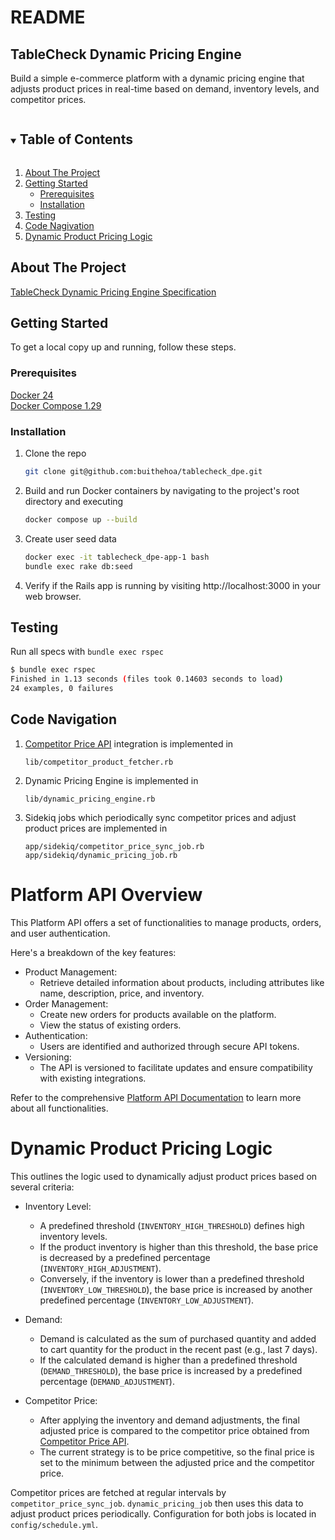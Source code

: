 # README

<!-- PROJECT LOGO -->
<p>
  <h2>TableCheck Dynamic Pricing Engine</h2>
  <p>
    Build a simple e-commerce platform with a dynamic pricing engine that adjusts product prices in real-time based on demand, inventory levels, and competitor prices.
  </p>
</p>

<!-- TABLE OF CONTENTS -->
<details open="open">
  <summary><h2 style="display: inline-block">Table of Contents</h2></summary>
  <ol>
    <li>
      <a href="#about-the-project">About The Project</a>
    </li>
    <li>
      <a href="#getting-started">Getting Started</a>
      <ul>
        <li><a href="#prerequisites">Prerequisites</a></li>
        <li><a href="#installation">Installation</a></li>
      </ul>
    </li>
    <li><a href="#testing">Testing</a></li>
    <li><a href="#code-navigation">Code Nagivation</a></li>
    <li><a href="#dynamic-product-pricing-logic">Dynamic Product Pricing Logic</a></li>
  </ol>
</details>

<!-- ABOUT THE PROJECT -->
## About The Project
[TableCheck Dynamic Pricing Engine Specification](https://github.com/TableCheck-Labs/tablecheck-ruby-take-home/blob/main/README.md)

<!-- GETTING STARTED -->
## Getting Started

To get a local copy up and running, follow these steps.

### Prerequisites

[Docker 24](https://docs.docker.com/get-docker/)
<br/>
[Docker Compose 1.29](https://docs.docker.com/compose/install/)

### Installation

1. Clone the repo
   ```sh
   git clone git@github.com:buithehoa/tablecheck_dpe.git
   ```
2. Build and run Docker containers by navigating to the project's root directory and executing
   ```sh
   docker compose up --build
   ```
3. Create user seed data
   ```sh
   docker exec -it tablecheck_dpe-app-1 bash
   bundle exec rake db:seed
   ```
4. Verify if the Rails app is running by visiting http://localhost:3000 in your web browser.

## Testing
Run all specs with `bundle exec rspec`
```sh
$ bundle exec rspec
Finished in 1.13 seconds (files took 0.14603 seconds to load)
24 examples, 0 failures
```

## Code Navigation
1. [Competitor Price API](https://sinatra-pricing-api.fly.dev/docs) integration is implemented in 
   ```
   lib/competitor_product_fetcher.rb
   ```
2. Dynamic Pricing Engine is implemented in
   ```
   lib/dynamic_pricing_engine.rb
   ```
3. Sidekiq jobs which periodically sync competitor prices and adjust product prices are implemented in
   ```
   app/sidekiq/competitor_price_sync_job.rb
   app/sidekiq/dynamic_pricing_job.rb
   ```

# Platform API Overview
This Platform API offers a set of functionalities to manage products, orders, and user authentication.

Here's a breakdown of the key features:
* Product Management:
  * Retrieve detailed information about products, including attributes like name, description, price, and inventory.
* Order Management:
  * Create new orders for products available on the platform.
  * View the status of existing orders.
* Authentication:
  * Users are identified and authorized through secure API tokens.
* Versioning:
  * The API is versioned to facilitate updates and ensure compatibility with existing integrations.

Refer to the comprehensive [Platform API Documentation](http://go.to) to learn more about all functionalities.

# Dynamic Product Pricing Logic
This outlines the logic used to dynamically adjust product prices based on several criteria:

* Inventory Level:
  * A predefined threshold (`INVENTORY_HIGH_THRESHOLD`) defines high inventory levels.
  * If the product inventory is higher than this threshold, the base price is decreased by a predefined percentage (`INVENTORY_HIGH_ADJUSTMENT`).
  * Conversely, if the inventory is lower than a predefined threshold (`INVENTORY_LOW_THRESHOLD`), the base price is increased by another predefined percentage (`INVENTORY_LOW_ADJUSTMENT`).

* Demand:
  * Demand is calculated as the sum of purchased quantity and added to cart quantity for the product in the recent past (e.g., last 7 days).
  * If the calculated demand is higher than a predefined threshold (`DEMAND_THRESHOLD`), the base price is increased by a predefined percentage (`DEMAND_ADJUSTMENT`).

* Competitor Price:
  * After applying the inventory and demand adjustments, the final adjusted price is compared to the competitor price obtained from [Competitor Price API](https://sinatra-pricing-api.fly.dev/docs).
  * The current strategy is to be price competitive, so the final price is set to the minimum between the adjusted price and the competitor price.

Competitor prices are fetched at regular intervals by `competitor_price_sync_job`. `dynamic_pricing_job` then uses this data to adjust product prices periodically. Configuration for both jobs is located in `config/schedule.yml`.